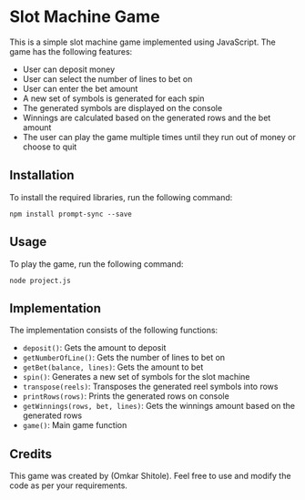 # Slot Machine Game

This is a simple slot machine game implemented using JavaScript. The game has the following features:

- User can deposit money
- User can select the number of lines to bet on
- User can enter the bet amount
- A new set of symbols is generated for each spin
- The generated symbols are displayed on the console
- Winnings are calculated based on the generated rows and the bet amount
- The user can play the game multiple times until they run out of money or choose to quit

## Installation

To install the required libraries, run the following command:

```
npm install prompt-sync --save
```

## Usage

To play the game, run the following command:

```
node project.js
```

## Implementation

The implementation consists of the following functions:

- `deposit()`: Gets the amount to deposit
- `getNumberOfLine()`: Gets the number of lines to bet on
- `getBet(balance, lines)`: Gets the amount to bet
- `spin()`: Generates a new set of symbols for the slot machine
- `transpose(reels)`: Transposes the generated reel symbols into rows
- `printRows(rows)`: Prints the generated rows on console
- `getWinnings(rows, bet, lines)`: Gets the winnings amount based on the generated rows
- `game()`: Main game function

## Credits

This game was created by (Omkar Shitole). Feel free to use and modify the code as per your requirements.
